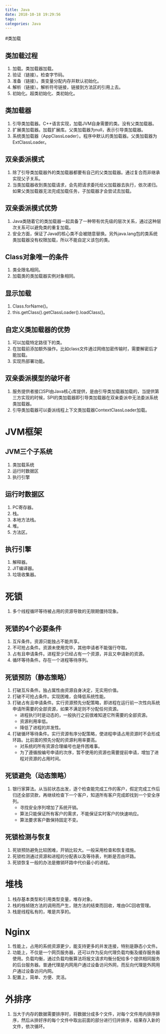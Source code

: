 ```yaml
---
title: Java
date: 2018-10-18 19:29:56
tags: 
categories: Java
---
```


#类加载

## 类加载过程
1. 加载。类加载器加载。
1. 验证（链接）。检查字节码。
1. 准备（链接）。类变量分配内存并默认初始化。
1. 解析（链接）。解析符号链接，链接到方法区的引用上去。
1. 初始化。超类初始化、类初始化。

## 类加载器
1. 引导类加载器。C++语言实现，加载JVM自身需要的类。没有父类加载器。
1. 扩展类加载器。加载扩展库。父类加载器为null，表示引导类加载器。
1. 系统类加载器（AppClassLoader）。程序中默认的类加载器。父类加载器为ExtClassLoader。

## 双亲委派模式
1. 除了引导类加载器外的类加载器都要有自己的父类加载器。通过复合而非继承实现父子关系。
1. 当类加载器收到类加载请求，会先把请求委托给父加载器去执行，依次递归。如果父类加载器无法完成加载任务，子加载器才会尝试去加载。

## 双亲委派模式优势
1. Java类随着它的类加载器一起具备了一种带有优先级的层次关系，通过这种层次关系可以避免类的重复加载。
1. 安全方面，保证了Java的核心类不会被随意替换。另外java.lang包的类系统类加载器没有权限加载，所以不能自定义该包的类。

## Class对象唯一的条件
1. 类全限名相同。
1. 加载类的类加载器实例对象相同。

## 显示加载
1. Class.forName()。
2. this.getClass().getClassLoader().loadClass()。

## 自定义类加载器的优势
1. 可以加载特定路径下的类。
1. 在加载前添加额外操作。比如class文件通过网络加密传输时，需要解密后才能加载。
1. 实现热部署功能。

## 双亲委派模型的破坏者
1. 服务提供者接口SPI由Java核心库提供，是由引导类加载器加载的，当提供第三方实现的时候，SPI的类加载器即引导类加载器在双亲委派中无法委派系统类加载器。
1. 引导类加载器可以委派线程上下文类加载器ContextClassLoader加载。

# JVM框架

## JVM三个子系统
1. 类加载系统
1. 运行时数据区
1. 执行引擎

## 运行时数据区
1. PC寄存器。
1. 栈。
1. 本地方法栈。
1. 堆。
1. 方法区。

## 执行引擎
1. 解释器。
1. JIT编译器。
1. 垃圾收集器。

# 死锁
1. 多个线程循环等待被占用的资源导致的无限期僵持现象。

## 死锁的4个必要条件
1. 互斥条件。资源只能独占不能共享。
1. 不可抢占条件。资源未使用完毕，其他申请者不能强行夺取。
1. 占有且申请条件。进程至少已经占有一个资源，并且又申请新的资源。
1. 循环等待条件。存在一个进程等待序列。

## 死锁预防（静态策略）
1. 打破互斥条件。独占属性由资源自身决定，无实用价值。
1. 打破不可抢占条件。实现困难，会降低系统性能。
1. 打破占有且申请条件。实行资源预先分配策略，即进程在运行前一次性向系统申请所需要的全部资源，如果不满足则不分配任何资源。
    * 进程执行时是动态的，一般执行之前很难知道它所需要的全部资源。
    * 资源利用率低。
    * 降低了进程的并发性。
1. 打破循环等待条件。实行资源有序分配策略，使进程申请占用资源时不会形成环路。比前面的预先分配的资源利用率要高。
    * 对系统的所有资源合理编号也是件困难事。
    * 为了遵循按编号申请的次序，暂不使用的资源也需要提前申请，增加了进程对资源的占用时间。

## 死锁避免（动态策略）
1. 银行家算法。从当前状态出发，逐个检查能完成工作的客户，假定完成工作后归还全部贷款，再继续检查下一个客户，知道所有客户完成即找到一个安全序列。
    * 寻找安全序列增加了系统开销。
    * 算法只能保证所有客户的需求，不能保证实时客户的快速响应。
    * 算法要求客户数保持固定不变。

## 死锁检测与恢复
1. 死锁预防避免比较困难，开销比较大。一般采用检查和恢复措施。
1. 死锁检测通过资源和进程的分配表以及等待表，判断是否由环路。
1. 死锁恢复一般的办法是撤销环路中代价最小的进程。

# 堆栈
1. 栈存基本类型和引用类型变量，堆存对象。
1. 栈的栈帧随方法的调用而产生，随方法的结束而回收，堆由GC回收管理。
1. 栈是线程私有的，堆是共享的。

# Nginx
1. 性能上，占用的系统资源更少，能支持更多的并发连接，特别是静态小文件。
1. 功能上，不仅是一个网页服务器，还可以作为反向代理负载均衡及缓存服务器使用。负载均衡，通过负载均衡算法将报文请求均衡分配给多个提供相同服务的后台服务器。普通代理是内网用户通过设备访问外网，而反向代理是外网用户通过设备访问内网。
1. 配置上，简单、方便、灵活。

# 外排序
1. 当大于内存的数据需要排序时，将数据分成多个文件，对每个文件用内排序排序，然后从排好序的每个文件中取出前面的部分进行归并排序，结果存入新的文件，依次循环。